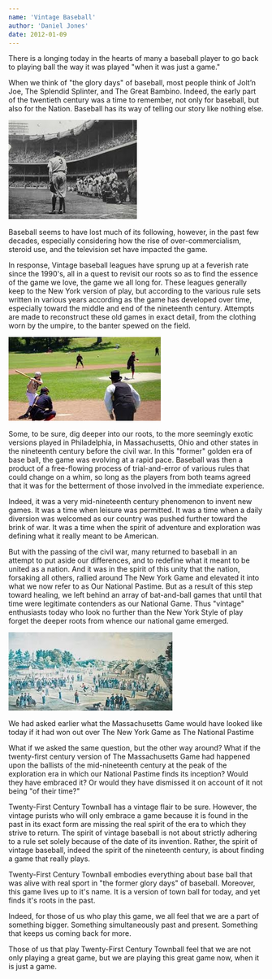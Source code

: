 ```yaml
---
name: 'Vintage Baseball'
author: 'Daniel Jones'
date: 2012-01-09
---
```


There is a longing today in the hearts of many a baseball player to go back to playing ball the way it was played "when it was just a game."

When we think of "the glory days" of baseball, most people think of Jolt’n Joe, The Splendid Splinter, and The Great Bambino. Indeed, the early part of the twentieth century was a time to remember, not only for baseball, but also for the Nation. Baseball has its way of telling our story like nothing else.

![Baseball in its "glory days"](/public/content/vintage-glory.jpg)

Baseball seems to have lost much of its following, however, in the past few decades, especially considering how the rise of over-commercialism, steroid use, and the television set have impacted the game.

In response, Vintage baseball leagues have sprung up at a feverish rate since the 1990's, all in a quest to revisit our roots so as to find the essence of the game we love, the game we all long for. These leagues generally keep to the New York version of play, but according to the various rule sets written in various years according as the game has developed over time, especially toward the middle and end of the nineteenth century. Attempts are made to reconstruct these old games in exact detail, from the clothing worn by the umpire, to the banter spewed on the field.

![Vintage baseball is a quest by many to return to baseball "when it was just a game"](/public/content/vintage-modern.jpg)

Some, to be sure, dig deeper into our roots, to the more seemingly exotic versions played in Philadelphia, in Massachusetts, Ohio and other states in the nineteenth century before the civil war. In this "former" golden era of base ball, the game was evolving at a rapid pace. Baseball was then a product of a free-flowing process of trial-and-error of various rules that could change on a whim, so long as the players from both teams agreed that it was for the betterment of those involved in the immediate experience.

Indeed, it was a very mid-nineteenth century phenomenon to invent new games. It was a time when leisure was permitted. It was a time when a daily diversion was welcomed as our country was pushed further toward the brink of war. It was a time when the spirit of adventure and exploration was defining what it really meant to be American.

But with the passing of the civil war, many returned to baseball in an attempt to put aside our differences, and to redefine what it meant to be united as a nation. And it was in the spirit of this unity that the nation, forsaking all others, rallied around The New York Game and elevated it into what we now refer to as Our National Pastime. But as a result of this step toward healing, we left behind an array of bat-and-ball games that until that time were legitimate contenders as our National Game. Thus "vintage" enthusiasts today who look no further than the New York Style of play forget the deeper roots from whence our national game emerged.

![Baseball, in every form, was an integral part of the American experience before, during, and after the civil war](/public/content/vintage-illustration.jpg)

We had asked earlier what the Massachusetts Game would have looked like today if it had won out over The New York Game as The National Pastime

What if we asked the same question, but the other way around? What if the twenty-first century version of The Massachusetts Game had happened upon the ballists of the mid-nineteenth century at the peak of the exploration era in which our National Pastime finds its inception? Would they have embraced it? Or would they have dismissed it on account of it not being "of their time?"

Twenty-First Century Townball has a vintage flair to be sure. However, the vintage purists who will only embrace a game because it is found in the past in its exact form are missing the real spirit of the era to which they strive to return. The spirit of vintage baseball is not about strictly adhering to a rule set solely because of the date of its invention. Rather, the spirit of vintage baseball, indeed the spirit of the nineteenth century, is about finding a game that really plays.

Twenty-First Century Townball embodies everything about base ball that was alive with real sport in "the former glory days" of baseball. Moreover, this game lives up to it's name. It is a version of town ball for today, and yet finds it's roots in the past.

Indeed, for those of us who play this game, we all feel that we are a part of something bigger. Something simultaneously past and present. Something that keeps us coming back for more.

Those of us that play Twenty-First Century Townball feel that we are not only playing a great game, but we are playing this great game now, when it is just a game.
